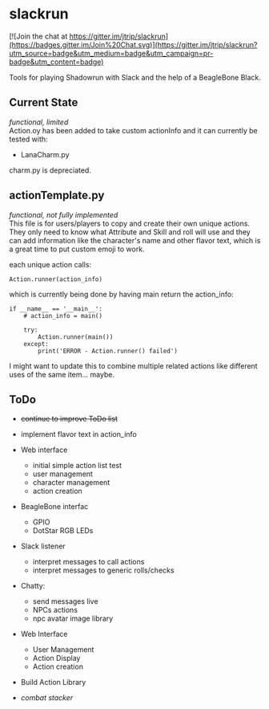 # slackrun

[![Join the chat at https://gitter.im/jtrip/slackrun](https://badges.gitter.im/Join%20Chat.svg)](https://gitter.im/jtrip/slackrun?utm_source=badge&utm_medium=badge&utm_campaign=pr-badge&utm_content=badge)  

Tools for playing Shadowrun with Slack and the help of a BeagleBone Black.  

## Current State
_functional, limited_  
Action.oy has been added to take custom actionInfo and it can currently be tested with:
- LanaCharm.py

charm.py is depreciated.  


## actionTemplate.py
_functional, not fully implemented_  
This file is for users/players to copy and create their own unique actions.
 They only need to know what Attribute and Skill and roll will use and they can add information
 like the character's name and other flavor text, which is a great time to put custom emoji to work.  
 
each unique action calls:  
 
    Action.runner(action_info)

which is currently being done by having main return the action_info:  

    if __name__ == '__main__':
        # action_info = main()

        try:
            Action.runner(main())
        except:
            print('ERROR - Action.runner() failed')

  
I might want to update this to combine multiple related actions like different uses of the same item... maybe.  

## ToDo
- ~~continue to improve ToDo list~~
- implement flavor text in action_info

- Web interface
    - initial simple action list test
    - user management
    - character management
    - action creation

- BeagleBone interfac
    - GPIO
    - DotStar RGB LEDs

- Slack listener
    - interpret messages to call actions
    - interpret messages to generic rolls/checks

- Chatty: 
    - send messages live
    - NPCs actions
    - npc avatar image library    

- Web Interface
    - User Management
    - Action Display
    - Action creation
    
- Build Action Library
    
- _combat stacker_